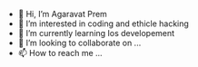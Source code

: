 - 👋 Hi, I’m Agaravat Prem
- 👀 I’m interested in coding and ethicle hacking
- 🌱 I’m currently learning Ios developement
- 💞️ I’m looking to collaborate on ...
- 📫 How to reach me ...

<!---
ImIosDev/ImIosDev is a ✨ special ✨ repository because its `README.md` (this file) appears on your GitHub profile.
You can click the Preview link to take a look at your changes.
--->
